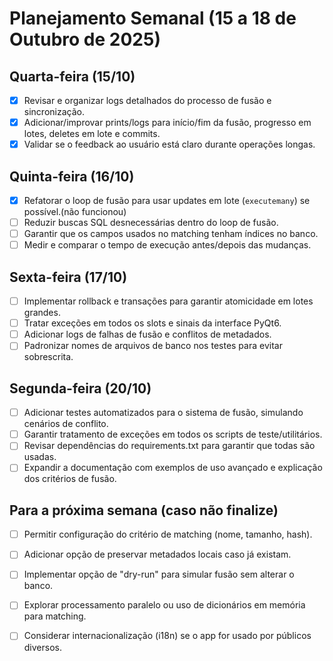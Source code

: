 

# Planejamento Semanal (15 a 18 de Outubro de 2025)

## Quarta-feira (15/10)
- [x] Revisar e organizar logs detalhados do processo de fusão e sincronização.
- [x] Adicionar/improvar prints/logs para início/fim da fusão, progresso em lotes, deletes em lote e commits.
- [x] Validar se o feedback ao usuário está claro durante operações longas.

## Quinta-feira (16/10)
- [x] Refatorar o loop de fusão para usar updates em lote (`executemany`) se possível.(não funcionou)
- [ ] Reduzir buscas SQL desnecessárias dentro do loop de fusão.
- [ ] Garantir que os campos usados no matching tenham índices no banco.
- [ ] Medir e comparar o tempo de execução antes/depois das mudanças.

## Sexta-feira (17/10)
- [ ] Implementar rollback e transações para garantir atomicidade em lotes grandes.
- [ ] Tratar exceções em todos os slots e sinais da interface PyQt6.
- [ ] Adicionar logs de falhas de fusão e conflitos de metadados.
- [ ] Padronizar nomes de arquivos de banco nos testes para evitar sobrescrita.

## Segunda-feira (20/10)
- [ ] Adicionar testes automatizados para o sistema de fusão, simulando cenários de conflito.
- [ ] Garantir tratamento de exceções em todos os scripts de teste/utilitários.
- [ ] Revisar dependências do requirements.txt para garantir que todas são usadas.
- [ ] Expandir a documentação com exemplos de uso avançado e explicação dos critérios de fusão.

## Para a próxima semana (caso não finalize)
- [ ] Permitir configuração do critério de matching (nome, tamanho, hash).
- [ ] Adicionar opção de preservar metadados locais caso já existam.
- [ ] Implementar opção de "dry-run" para simular fusão sem alterar o banco.
- [ ] Explorar processamento paralelo ou uso de dicionários em memória para matching.
- [ ] Considerar internacionalização (i18n) se o app for usado por públicos diversos.

